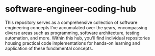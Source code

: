 # software-engineer-coding-hub

This repository serves as a comprehensive collection of software engineering concepts I've accumulated over the years, encompassing diverse areas such as programming, software architecture, testing automation, and more. Within this hub, you'll find individual repositories housing practical code implementations for hands-on learning and application of these fundamental concepts.
